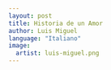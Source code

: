 ```yaml
---
layout: post
title: Historia de un Amor
author: Luis Miguel
language: "Italiano"
image:
  artist: luis-miguel.png
---
```

